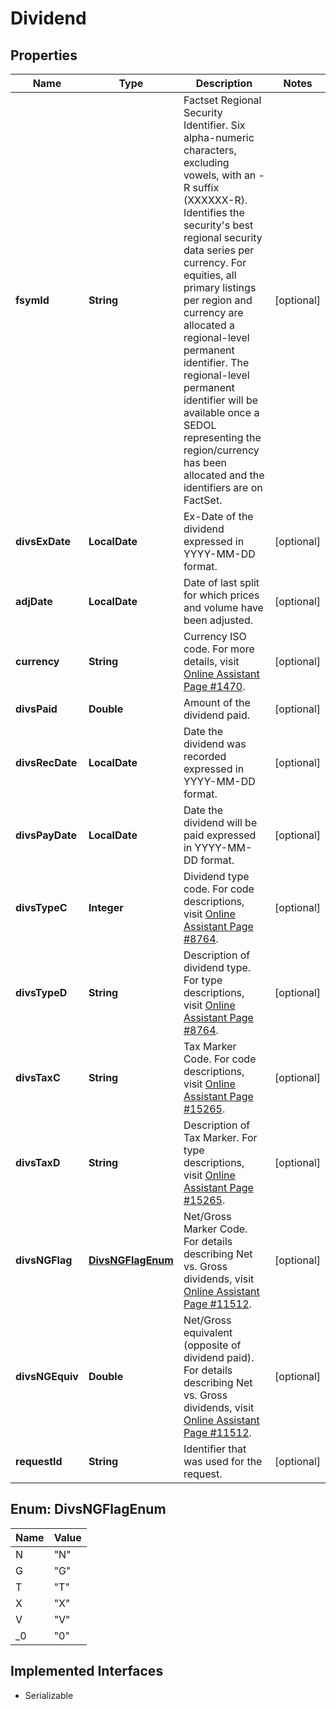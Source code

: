 

# Dividend


## Properties

Name | Type | Description | Notes
------------ | ------------- | ------------- | -------------
**fsymId** | **String** | Factset Regional Security Identifier. Six alpha-numeric characters, excluding vowels, with an -R suffix (XXXXXX-R). Identifies the security&#39;s best regional security data series per currency. For equities, all primary listings per region and currency are allocated a regional-level permanent identifier. The regional-level permanent identifier will be available once a SEDOL representing the region/currency has been allocated and the identifiers are on FactSet. |  [optional]
**divsExDate** | **LocalDate** | Ex-Date of the dividend expressed in YYYY-MM-DD format. |  [optional]
**adjDate** | **LocalDate** | Date of last split for which prices and volume have been adjusted. |  [optional]
**currency** | **String** | Currency ISO code. For more details, visit [Online Assistant Page #1470](https://oa.apps.factset.com/pages/1470). |  [optional]
**divsPaid** | **Double** | Amount of the dividend paid. |  [optional]
**divsRecDate** | **LocalDate** | Date the dividend was recorded expressed in YYYY-MM-DD format. |  [optional]
**divsPayDate** | **LocalDate** | Date the dividend will be paid expressed in YYYY-MM-DD format. |  [optional]
**divsTypeC** | **Integer** | Dividend type code. For code descriptions, visit [Online Assistant Page #8764](https://oa.apps.factset.com/pages/8764). |  [optional]
**divsTypeD** | **String** | Description of dividend type. For type descriptions, visit [Online Assistant Page #8764](https://oa.apps.factset.com/pages/8764). |  [optional]
**divsTaxC** | **String** | Tax Marker Code. For code descriptions, visit [Online Assistant Page #15265](https://oa.apps.factset.com/pages/15265). |  [optional]
**divsTaxD** | **String** | Description of Tax Marker. For type descriptions, visit [Online Assistant Page #15265](https://oa.apps.factset.com/pages/15265). |  [optional]
**divsNGFlag** | [**DivsNGFlagEnum**](#DivsNGFlagEnum) | Net/Gross Marker Code. For details describing Net vs. Gross dividends, visit [Online Assistant Page #11512](https://oa.apps.factset.com/pages/11512). |  [optional]
**divsNGEquiv** | **Double** | Net/Gross equivalent (opposite of dividend paid). For details describing Net vs. Gross dividends, visit [Online Assistant Page #11512](https://oa.apps.factset.com/pages/11512). |  [optional]
**requestId** | **String** | Identifier that was used for the request. |  [optional]



## Enum: DivsNGFlagEnum

Name | Value
---- | -----
N | &quot;N&quot;
G | &quot;G&quot;
T | &quot;T&quot;
X | &quot;X&quot;
V | &quot;V&quot;
_0 | &quot;0&quot;


## Implemented Interfaces

* Serializable


